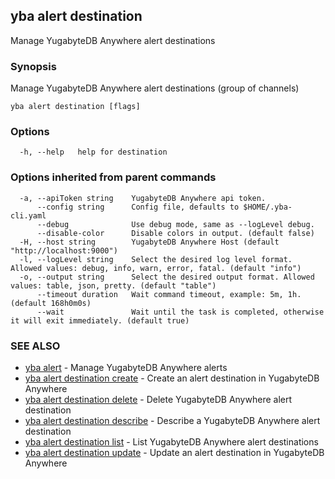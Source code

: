 ## yba alert destination

Manage YugabyteDB Anywhere alert destinations

### Synopsis

Manage YugabyteDB Anywhere alert destinations (group of channels)

```
yba alert destination [flags]
```

### Options

```
  -h, --help   help for destination
```

### Options inherited from parent commands

```
  -a, --apiToken string    YugabyteDB Anywhere api token.
      --config string      Config file, defaults to $HOME/.yba-cli.yaml
      --debug              Use debug mode, same as --logLevel debug.
      --disable-color      Disable colors in output. (default false)
  -H, --host string        YugabyteDB Anywhere Host (default "http://localhost:9000")
  -l, --logLevel string    Select the desired log level format. Allowed values: debug, info, warn, error, fatal. (default "info")
  -o, --output string      Select the desired output format. Allowed values: table, json, pretty. (default "table")
      --timeout duration   Wait command timeout, example: 5m, 1h. (default 168h0m0s)
      --wait               Wait until the task is completed, otherwise it will exit immediately. (default true)
```

### SEE ALSO

* [yba alert](yba_alert.md)	 - Manage YugabyteDB Anywhere alerts
* [yba alert destination create](yba_alert_destination_create.md)	 - Create an alert destination in YugabyteDB Anywhere
* [yba alert destination delete](yba_alert_destination_delete.md)	 - Delete YugabyteDB Anywhere alert destination
* [yba alert destination describe](yba_alert_destination_describe.md)	 - Describe a YugabyteDB Anywhere alert destination
* [yba alert destination list](yba_alert_destination_list.md)	 - List YugabyteDB Anywhere alert destinations
* [yba alert destination update](yba_alert_destination_update.md)	 - Update an alert destination in YugabyteDB Anywhere

